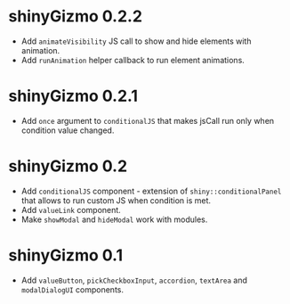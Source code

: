 # shinyGizmo 0.2.2

* Add `animateVisibility` JS call to show and hide elements with animation.
* Add `runAnimation` helper callback to run element animations.

# shinyGizmo 0.2.1

* Add `once` argument to `conditionalJS` that makes jsCall run only when condition value changed.

# shinyGizmo 0.2

* Add `conditionalJS` component - extension of `shiny::conditionalPanel` that allows to run custom JS when condition is met.
* Add `valueLink` component.
* Make `showModal` and `hideModal` work with modules.

# shinyGizmo 0.1

* Add `valueButton`, `pickCheckboxInput`, `accordion`, `textArea` and `modalDialogUI` components.
